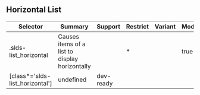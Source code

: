 

## Horizontal List

| Selector | Summary | Support | Restrict | Variant | Modifier |
|-------|-------|-------|-------|-------|-------|
| .slds-list_horizontal | Causes items of a list to display horizontally |   | * |   | true |
| [class*='slds-list_horizontal'] | undefined | dev-ready |   |   |   |